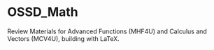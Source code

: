 # OSSD_Math
Review Materials for Advanced Functions (MHF4U) and Calculus and Vectors (MCV4U), building with LaTeX.
